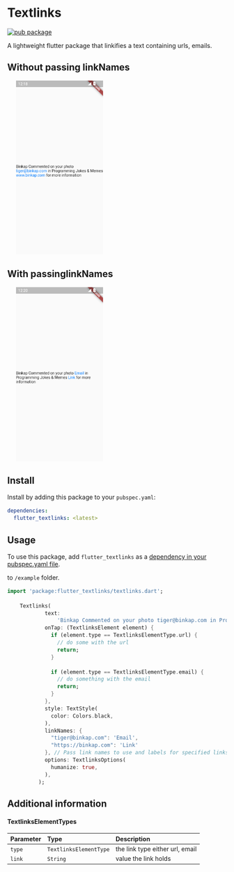 # Textlinks

[![pub package](https://img.shields.io/pub/v/flutter_textlinks.svg)](https://pub.dartlang.org/packages/flutter_textlinks)

A lightweight flutter package that linkifies a text containing urls, emails.

## Without passing linkNames
   <p> <img src="https://raw.githubusercontent.com/binkapS/textlinks/master/assets/s1.png" width="200px" height="auto" hspace="20"/></p>

## With  passinglinkNames
   <p> <img src="https://raw.githubusercontent.com/binkapS/textlinks/master/assets/s2.png" width="200px" height="auto" hspace="20"/></p>


## Install

Install by adding this package to your `pubspec.yaml`:

```yaml
dependencies:
  flutter_textlinks: <latest>
```


## Usage

To use this package, add `flutter_textlinks` as a [dependency in your pubspec.yaml file](https://pub.dev/packages/flutter_textlinks/).

to `/example` folder.

```dart
import 'package:flutter_textlinks/textlinks.dart';

    Textlinks(
            text:
                'Binkap Commented on your photo tiger@binkap.com in Programming Jokes & Memes https://binkap.com for more information',
            onTap: (TextlinksElement element) {
              if (element.type == TextlinksElementType.url) {
                // do some with the url
                return;
              }

              if (element.type == TextlinksElementType.email) {
                // do something with the email
                return;
              }
            },
            style: TextStyle(
              color: Colors.black,
            ),
            linkNames: {
              "tiger@binkap.com": 'Email',
              "https://binkap.com": 'Link'
            }, // Pass link names to use and labels for specified links
            options: TextlinksOptions(
              humanize: true,
            ),
          );
```

## Additional information


#### TextlinksElementTypes

| Parameter | Type     | Description                                          |
| :-------- | :------- | :--------------------------------------------------- |
| `type`    | `TextlinksElementType`   | the link type either url, email      |
| `link`    | `String` | value the link holds                                 |
